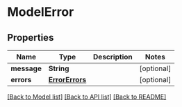 # ModelError

## Properties
Name | Type | Description | Notes
------------ | ------------- | ------------- | -------------
**message** | **String** |  | [optional] 
**errors** | [**ErrorErrors**](ErrorErrors.md) |  | [optional] 

[[Back to Model list]](../README.md#documentation-for-models) [[Back to API list]](../README.md#documentation-for-api-endpoints) [[Back to README]](../README.md)


